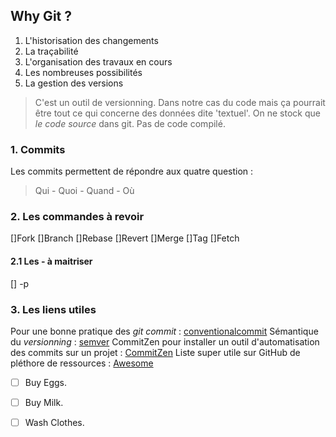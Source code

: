 
## Why Git ?

1. L'historisation des changements
2. La traçabilité
3. L'organisation des travaux en cours
4. Les nombreuses possibilités
5. La gestion des versions

>C'est un outil de versionning. Dans notre cas du code mais ça pourrait être tout ce qui concerne des données dite 'textuel'.
>On ne stock que *le code source* dans git. Pas de code compilé. 

### 1. Commits

Les commits permettent de répondre aux quatre question :
>Qui - Quoi - Quand - Où

### 2. Les commandes à revoir 

[]Fork
[]Branch
[]Rebase
[]Revert
[]Merge
[]Tag
[]Fetch

#### 2.1 Les - à maitriser 

[] -p

### 3. Les liens utiles 

Pour une bonne pratique des *git commit* : [conventionalcommit](https://www.conventionalcommits.org/en/v1.0.0/)
Sémantique du *versionning* : [semver](https://semver.org/)
CommitZen pour installer un outil d'automatisation des commits sur un projet : [CommitZen](https://commitizen-tools.github.io/commitizen/)
Liste super utile sur GitHub de pléthore de ressources : [Awesome](https://github.com/sindresorhus/awesome)


- [ ] Buy Eggs.
- [ ] Buy Milk.
- [ ] Wash Clothes.



